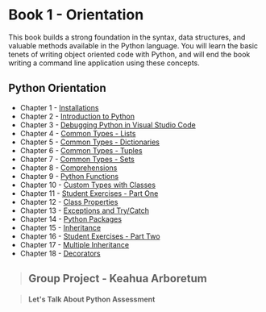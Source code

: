 # Book 1 - Orientation

This book builds a strong foundation in the syntax, data structures, and valuable methods available in the Python language. You will learn the basic tenets of writing object oriented code with Python, and will end the book writing a command line application using these concepts.

## Python Orientation

* Chapter 1 - [Installations](./chapters/INSTALLATIONS_OSX.md)
* Chapter 2 - [Introduction to Python](./chapters/PYTHON_INTRO.md)
* Chapter 3 - [Debugging Python in Visual Studio Code](./chapters/DEBUGGING_PYTHON.md)
* Chapter 4 - [Common Types - Lists](./chapters/DATA_STRUCTURES_LIST.md)
* Chapter 5 - [Common Types - Dictionaries](./chapters/DATA_STRUCTURES_DICTIONARY.md)
* Chapter 6 - [Common Types - Tuples](./chapters/DATA_STRUCTURES_TUPLE.md)
* Chapter 7 - [Common Types - Sets](./chapters/DATA_STRUCTURES_SET.md)
* Chapter 8 - [Comprehensions](./chapters/COMPREHENSIONS_INTRO.md)
* Chapter 9 - [Python Functions](./chapters/FUNCTIONS_INTRO.md)
* Chapter 10 - [Custom Types with Classes](./chapters/CLASSES_INTRO.md)
* Chapter 11 - [Student Exercises - Part One](./chapters/STUDENT_EXERCISES_TYPES.md)
* Chapter 12 - [Class Properties](./chapters/CLASS_PROPERTIES.md)
* Chapter 13 - [Exceptions and Try/Catch](./chapters/TRY_CATCH_INTRO.md)
* Chapter 14 - [Python Packages](./chapters/PYTHON_PACKAGES.md)
* Chapter 15 - [Inheritance](./chapters/INHERITANCE_INTRO.md)
* Chapter 16 - [Student Exercises - Part Two](./chapters/STUDENT_EXERCISES_INHERITANCE.md)
* Chapter 17 - [Multiple Inheritance](./chapters/MULTIPLE_INHERITANCE.md)
* Chapter 18 - [Decorators](./chapters/DECORATORS_INTRO.md)

> ## __Group Project__ - Keahua Arboretum

> #### Let's Talk About Python Assessment
